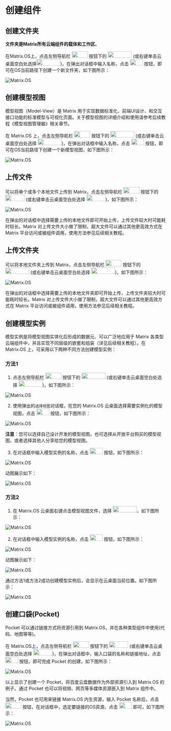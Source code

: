 # 创建组件

## 创建文件夹

**文件夹是Matrix所有云端组件的载体和工作区**。

在Matrix.OS上，点击左侧导航栏 <img src="./././././media/logo/startmenu.png" width="50" height="20"> 按钮下的 <img src="./././././media/logo/createfolder1.png" width="75" height="20"> (或右键单击云桌面空白处选择<img src="./././././media/logo/createfolder2.png" width="75" height="20">)，在弹出对话框中输入名称，点击 <img src="./././././media/logo/createbutton.png" width="40" height="20"> 按钮，即可在OS当前路径下创建一个新文件夹，如下图所示：

![Matrix.OS](../../../../media/os/com/creatfolder.gif "创建文件夹")

## 创建模型视图

模型视图（Model-View）是 Matrix 用于实现数据标准化、前端UI设计、和交互接口功能的标准模型与可视化页面。关于模型视图的详细介绍和使用请参考后续教程《模型视图管理器》相关章节。

在 Matrix.OS 上，点击左侧导航栏 <img src="./././././media/logo/startmenu.png" width="50" height="20"> 按钮下的 <img src="./././././media/logo/createmv1.png" width="75" height="20"> (或右键单击云桌面空白处选择  <img src="./././././media/logo/createmv2.png" width="75" height="20">)，在弹出对话框中输入名称，点击 <img src="./././././media/logo/createbutton.png" width="40" height="20"> 按钮，即可在OS当前路径下创建一个新模型视图，如下图所示：

![Matrix.OS](../../../../media/os/com/creatmodel.gif "创建模型视图")

## 上传文件

可以将单个或多个本地文件上传到 Matrix，点击左侧导航栏 <img src="./././././media/logo/startmenu.png" width="50" height="20"> 按钮下的 <img src="./././././media/logo/uploadfile1.png" width="60" height="20"> (或右键单击云桌面空白处选择 <img src="./././././media/logo/uploadfile2.png" width="60" height="20">)，如下图所示：

![Matrix.OS](../../../../media/os/com/uploadfile.gif "上传文件")

在弹出的对话框中选择需要上传的本地文件即可开始上传，上传文件较大时可能耗时较长。Matrix 对上传文件大小做了限制，超大文件可以通过其他更高效方式在 Matrix 平台访问或被组件调用，使用方法参见后续相关教程。

## 上传文件夹

可以将本地文件夹上传到 Matrix，点击左侧导航栏 <img src="./././././media/logo/startmenu.png" width="50" height="20"> 按钮下的 <img src="./././././media/logo/uploadfolder1.png" width="75" height="20"> (或右键单击云桌面空白处选择 <img src="./././././media/logo/uploadfolder2.png" width="75" height="20">)，如下图所示：

![Matrix.OS](../../../../media/os/com/uploadfolder.gif "上传文件夹")

在弹出的对话框中选择需要上传的本地文件夹即可开始上传，上传文件夹较大时可能耗时较长。Matrix 对上传文件大小做了限制，超大文件可以通过其他更高效方式在 Matrix 平台访问或被组件调用，使用方法参见后续相关教程。

## 创建模型实例

模型实例是将模型视图实体化后形成的数据元、可以广泛地应用于 Matrix 各类型云端组件中，并且实现不同层级的嵌套和组装（详见后续相关教程）。在 Matrix.OS 上，可采用以下两种不同方法创建模型实例：

### 方法1

1) 点击左侧导航栏 <img src="./././././media/logo/startmenu.png" width="50" height="20"> 按钮下的 <img src="./././././media/logo/createinstance1.png" width="75" height="20"> (或右键单击云桌面空白处选择 <img src="./././././media/logo/createinstance2.png" width="75" height="20">)，如下图所示：

![Matrix.OS](../../../../media/os/com/creatinstance1_1.png "创建模型实例-方法1")

2) 使用弹出的`选择视图`对话框，在您的 Matrix.OS 云桌面选择需要实例化的模型视图，点击 <img src="./././././media/logo/nextbutton.png" width="40" height="20"> 按钮，如下图所示：

![Matrix.OS](../../../../media/os/com/creatinstance1_2.png "创建模型视图-选择视图")

**注意**：您可以选择自己设计开发的模型视图，也可选择从开放平台购买的模型视图，或者选择其他人分享给您的模型视图。

3) 在对话框中输入模型实例的名称，点击 <img src="./././././media/logo/createbutton.png" width="40" height="20"> 按钮，如下图所示：

![Matrix.OS](../../../../media/os/com/creatinstance1_3.png "创建模型视图-实例名称")

动图展示如下：

![Matrix.OS](../../../../media/os/com/creatinstance1.gif "创建模型实例-方法1")

### 方法2

1) 在 Matrix.OS 云桌面右键点击模型视图文件，选择 <img src="./././././media/logo/createinstance2.png" width="75" height="20">，如下图所示：

![Matrix.OS](../../../../media/os/com/creatinstance2_1.png "创建模型实例-方法2")

2) 在对话框中输入模型实例的名称，点击 <img src="./././././media/logo/createbutton.png" width="40" height="20"> 按钮，如下图所示：

![Matrix.OS](../../../../media/os/com/creatinstance2_2.png "创建模型视图-实例名称")

动图展示如下：

![Matrix.OS](../../../../media/os/com/creatinstance2.gif "创建模型实例-方法2")

通过方法1或方法2成功创建模型实例后，会显示在云桌面当前位置。如下图所示：

![Matrix.OS](../../../../media/os/com/creatinstance4.png "创建模型视图-实例创建完成")

## 创建口袋(Pocket)

Pocket 可以通过链接方式将资源引用到 Matrix.OS，并在各种类型组件中使用(代码、地图等等)。

在 Matrix.OS上，点击左侧导航栏 <img src="./././././media/logo/startmenu.png" width="50" height="20"> 按钮下的 <img src="./././././media/logo/createpocket1.png" width="60" height="20"> (或右键单击云桌面空白处选择 <img src="./././././media/logo/createpocket2.png" width="60" height="20">)，在弹出对话框中，输入口袋的名称和链接地址，点击 <img src="./././././media/logo/createbutton.png" width="40" height="20"> 按钮，即可完成 Pocket 的创建，如下图所示：

![Matrix.OS](../../../../media/os/com/creatpocket.gif "创建Pocket")

以上显示了创建一个 Pocket，将百度云盘数据作为外部资源引入到 Matrix.OS 的例子。通过 Pocket 也可以将视频、网页等多媒体资源嵌入到 Matrix 组件中。

当然，Pocket 也可用来链接 Matrix.OS 内生资源，输入 Pocket 名称后，点击 <img src="./././././media/logo/cloudimport.png" width="50" height="20"> 按钮，在对话框中，选定要链接的OS资源，点击 <img src="./././././media/logo/createbutton.png" width="40" height="20"> 即可，如下图所示：

![Matrix.OS](../../../../media/os/com/creatpocketfromOS.gif "创建Pocket-链接OS资源")

